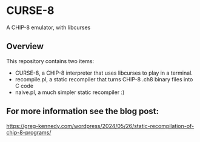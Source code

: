 # CURSE-8
A CHIP-8 emulator, with libcurses

## Overview
This repository contains two items:
* CURSE-8, a CHIP-8 interpreter that uses libcurses to play in a terminal.
* recompile.pl, a static recompiler that turns CHIP-8 .ch8 binary files into C code
* naive.pl, a much simpler static recompiler :)

## For more information see the blog post:
https://greg-kennedy.com/wordpress/2024/05/26/static-recompilation-of-chip-8-programs/
